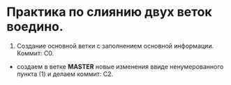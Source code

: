 # Практика по слиянию двух веток воедино.

1. Создание основной ветки с заполнением основной информации. Коммит: С0.
* создаем в ветке **MASTER** новые изменения ввиде ненумерованного пункта (1) и делаем коммит: С2.
